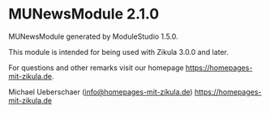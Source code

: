 # MUNewsModule 2.1.0

MUNewsModule generated by ModuleStudio 1.5.0.

This module is intended for being used with Zikula 3.0.0 and later.

For questions and other remarks visit our homepage <https://homepages-mit-zikula.de>.

Michael Ueberschaer (info@homepages-mit-zikula.de)
<https://homepages-mit-zikula.de>
